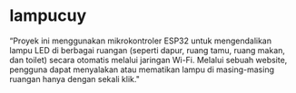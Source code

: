 # lampucuy
“Proyek ini menggunakan mikrokontroler ESP32 untuk mengendalikan lampu LED di berbagai ruangan (seperti dapur, ruang tamu, ruang makan, dan toilet) secara otomatis melalui jaringan Wi-Fi. Melalui sebuah website, pengguna dapat menyalakan atau mematikan lampu di masing-masing ruangan hanya dengan sekali klik."
